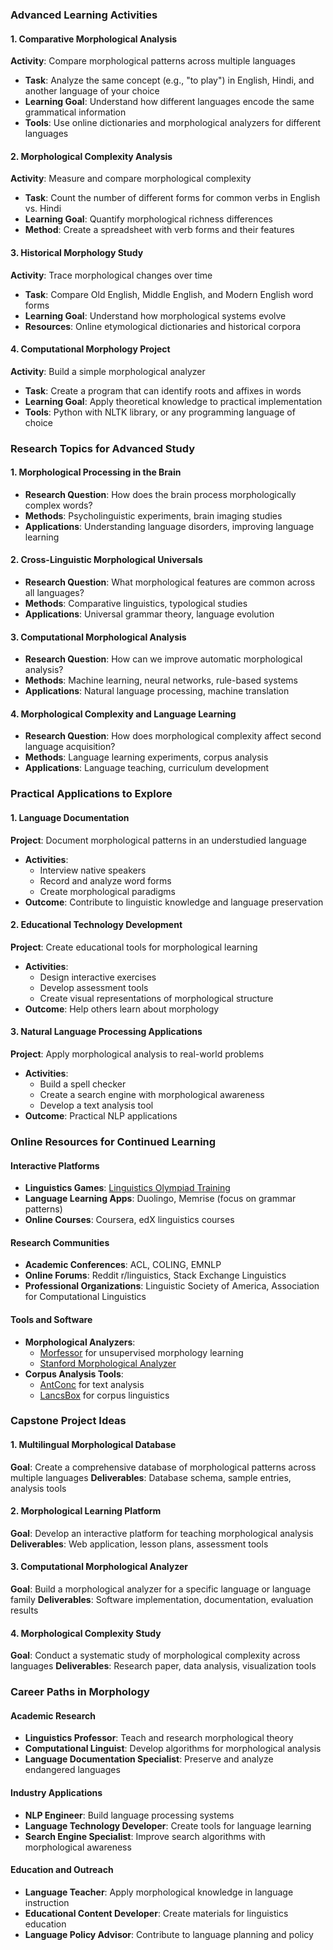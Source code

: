 ### Advanced Learning Activities

#### 1. Comparative Morphological Analysis
**Activity**: Compare morphological patterns across multiple languages

- **Task**: Analyze the same concept (e.g., "to play") in English, Hindi, and another language of your choice
- **Learning Goal**: Understand how different languages encode the same grammatical information
- **Tools**: Use online dictionaries and morphological analyzers for different languages

#### 2. Morphological Complexity Analysis
**Activity**: Measure and compare morphological complexity

- **Task**: Count the number of different forms for common verbs in English vs. Hindi
- **Learning Goal**: Quantify morphological richness differences
- **Method**: Create a spreadsheet with verb forms and their features

#### 3. Historical Morphology Study
**Activity**: Trace morphological changes over time

- **Task**: Compare Old English, Middle English, and Modern English word forms
- **Learning Goal**: Understand how morphological systems evolve
- **Resources**: Online etymological dictionaries and historical corpora

#### 4. Computational Morphology Project
**Activity**: Build a simple morphological analyzer

- **Task**: Create a program that can identify roots and affixes in words
- **Learning Goal**: Apply theoretical knowledge to practical implementation
- **Tools**: Python with NLTK library, or any programming language of choice

### Research Topics for Advanced Study

#### 1. Morphological Processing in the Brain

- **Research Question**: How does the brain process morphologically complex words?
- **Methods**: Psycholinguistic experiments, brain imaging studies
- **Applications**: Understanding language disorders, improving language learning

#### 2. Cross-Linguistic Morphological Universals
- **Research Question**: What morphological features are common across all languages?
- **Methods**: Comparative linguistics, typological studies
- **Applications**: Universal grammar theory, language evolution

#### 3. Computational Morphological Analysis
- **Research Question**: How can we improve automatic morphological analysis?
- **Methods**: Machine learning, neural networks, rule-based systems
- **Applications**: Natural language processing, machine translation

#### 4. Morphological Complexity and Language Learning
- **Research Question**: How does morphological complexity affect second language acquisition?
- **Methods**: Language learning experiments, corpus analysis
- **Applications**: Language teaching, curriculum development

### Practical Applications to Explore

#### 1. Language Documentation

**Project**: Document morphological patterns in an understudied language

- **Activities**:
  - Interview native speakers
  - Record and analyze word forms
  - Create morphological paradigms
- **Outcome**: Contribute to linguistic knowledge and language preservation

#### 2. Educational Technology Development
**Project**: Create educational tools for morphological learning

- **Activities**:
  - Design interactive exercises
  - Develop assessment tools
  - Create visual representations of morphological structure
- **Outcome**: Help others learn about morphology

#### 3. Natural Language Processing Applications
**Project**: Apply morphological analysis to real-world problems

- **Activities**:
  - Build a spell checker
  - Create a search engine with morphological awareness
  - Develop a text analysis tool
- **Outcome**: Practical NLP applications

### Online Resources for Continued Learning

#### Interactive Platforms

- **Linguistics Games**: [Linguistics Olympiad Training](https://ioling.org/problems/)
- **Language Learning Apps**: Duolingo, Memrise (focus on grammar patterns)
- **Online Courses**: Coursera, edX linguistics courses

#### Research Communities
- **Academic Conferences**: ACL, COLING, EMNLP
- **Online Forums**: Reddit r/linguistics, Stack Exchange Linguistics
- **Professional Organizations**: Linguistic Society of America, Association for Computational Linguistics

#### Tools and Software

- **Morphological Analyzers**:
  - [Morfessor](https://github.com/aalto-speech/morfessor) for unsupervised morphology learning
  - [Stanford Morphological Analyzer](https://nlp.stanford.edu/software/morphology.html)
- **Corpus Analysis Tools**:
  - [AntConc](https://www.laurenceanthony.net/software/antconc/) for text analysis
  - [LancsBox](http://corpora.lancs.ac.uk/lancsbox/) for corpus linguistics

### Capstone Project Ideas

#### 1. Multilingual Morphological Database

**Goal**: Create a comprehensive database of morphological patterns across multiple languages
**Deliverables**: Database schema, sample entries, analysis tools

#### 2. Morphological Learning Platform
**Goal**: Develop an interactive platform for teaching morphological analysis
**Deliverables**: Web application, lesson plans, assessment tools

#### 3. Computational Morphological Analyzer
**Goal**: Build a morphological analyzer for a specific language or language family
**Deliverables**: Software implementation, documentation, evaluation results

#### 4. Morphological Complexity Study
**Goal**: Conduct a systematic study of morphological complexity across languages
**Deliverables**: Research paper, data analysis, visualization tools

### Career Paths in Morphology

#### Academic Research

- **Linguistics Professor**: Teach and research morphological theory
- **Computational Linguist**: Develop algorithms for morphological analysis
- **Language Documentation Specialist**: Preserve and analyze endangered languages

#### Industry Applications
- **NLP Engineer**: Build language processing systems
- **Language Technology Developer**: Create tools for language learning
- **Search Engine Specialist**: Improve search algorithms with morphological awareness

#### Education and Outreach
- **Language Teacher**: Apply morphological knowledge in language instruction
- **Educational Content Developer**: Create materials for linguistics education
- **Language Policy Advisor**: Contribute to language planning and policy

